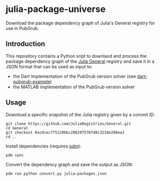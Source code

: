 # julia-package-universe

Download the package dependency graph of Julia's General registry for use in PubGrub.

## Introduction

This repository contains a Python sript to downlaod and process the package dependency graph of the 
[Julia General](https://github.com/JuliaRegistries/General) registry and save it in a JSON format that can be used as input to:
* the Dart implementation of the PubGrub version solver (see [dart-pubgrub-example](https://github.com/matlabpackages/dart-pubgrub-example))
* the MATLAB implementation of the PubGrub version solver

## Usage

Download a specific snapshot of the Julia registry given by a commit ID:

    git clone https://github.com/JuliaRegistries/General.git
    cd General
    git checkout 0acdcec7f51286bc286297576fd8c3218e298ea3
    cd ..

Install dependencies (requires [pdm](https://pdm.fming.dev)):

    pdm sync

Convert the dependency graph and save the output as JSON:

    pdm run python convert.py julia-packages.json

